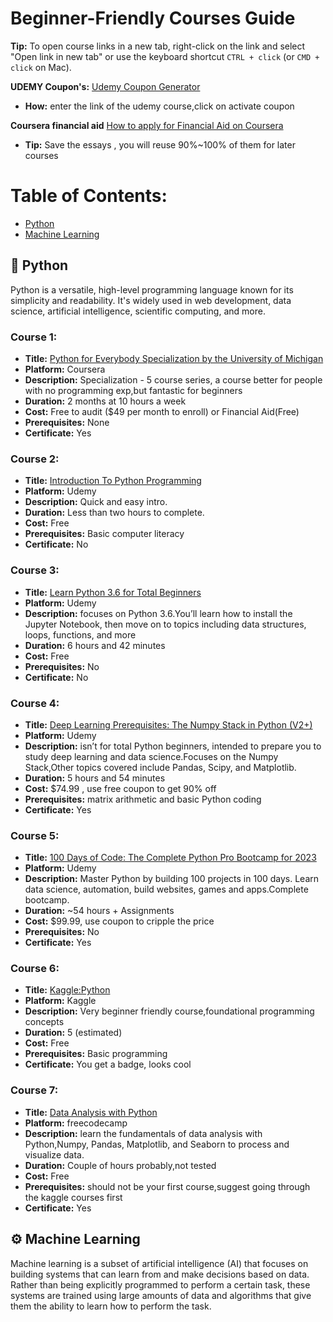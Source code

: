 # Beginner-Friendly  Courses Guide
**Tip:** To open course links in a new tab, right-click on the link and select "Open link in new tab" or use the keyboard shortcut `CTRL + click` (or `CMD + click` on Mac).

**UDEMY Coupon's:** [Udemy Coupon Generator](https://infognu.com/udemy-coupon-generator)
- **How:** enter the link of the udemy course,click on activate coupon

**Coursera financial aid** [How to apply for Financial Aid on Coursera](https://www.youtube.com/watch?v=YD0pop4eyr4&ab_channel=CalebDigest)
- **Tip:** Save the essays , you will reuse 90%~100% of them for later courses 


# Table of Contents:

- [Python](#python)
- [Machine Learning](#machine-learning)

## 🐍 Python

Python is a versatile, high-level programming language known for its simplicity and readability. It's widely used in web development, data science, artificial intelligence, scientific computing, and more.

### Course 1:
- **Title:** [Python for Everybody Specialization by the University of Michigan](https://www.coursera.org/specializations/python)  
- **Platform:** Coursera  
- **Description:** Specialization - 5 course series, a course better for people with no programming exp,but fantastic for beginners  
- **Duration:** 2 months at 10 hours a week
- **Cost:** Free to audit ($49 per month to enroll) or Financial Aid(Free)
- **Prerequisites:** None
- **Certificate:** Yes

### Course 2:
- **Title:** [Introduction To Python Programming](https://www.udemy.com/course/pythonforbeginnersintro/)  
- **Platform:** Udemy
- **Description:** Quick and easy intro.
- **Duration:** Less than two hours to complete.
- **Cost:** Free
- **Prerequisites:** Basic computer literacy
- **Certificate:** No

### Course 3:
- **Title:** [Learn Python 3.6 for Total Beginners](https://www.udemy.com/course/python-3-for-total-beginners/)  
- **Platform:** Udemy
- **Description:** focuses on Python 3.6.You’ll learn how to install the Jupyter Notebook, then move on to topics including data structures, loops, functions, and more 
- **Duration:** 6 hours and 42 minutes  
- **Cost:** Free  
- **Prerequisites:** No
- **Certificate:** No
  
 ### Course 4:
- **Title:** [Deep Learning Prerequisites: The Numpy Stack in Python (V2+)](https://www.udemy.com/course/deep-learning-prerequisites-the-numpy-stack-in-python/)  
- **Platform:** Udemy
- **Description:** isn’t for total Python beginners, intended to prepare you to study deep learning and data science.Focuses on the Numpy Stack,Other topics covered include Pandas, Scipy, and Matplotlib.
- **Duration:** 5 hours and 54 minutes  
- **Cost:** $74.99 , use free coupon to get 90% off  
- **Prerequisites:** matrix arithmetic and basic Python coding
- **Certificate:** Yes

 ### Course 5:
- **Title:** [100 Days of Code: The Complete Python Pro Bootcamp for 2023](https://www.udemy.com/course/100-days-of-code/?kw=100+days&src=sac)  
- **Platform:** Udemy
- **Description:** Master Python by building 100 projects in 100 days. Learn data science, automation, build websites, games and apps.Complete bootcamp. 
- **Duration:** ~54 hours  + Assignments
- **Cost:** $99.99, use coupon to cripple the price  
- **Prerequisites:** No
- **Certificate:** Yes

### Course 6:
- **Title:** [Kaggle:Python](https://www.kaggle.com/learn/python)  
- **Platform:** Kaggle
- **Description:** Very beginner  friendly course,foundational programming concepts
- **Duration:** 5 (estimated)
- **Cost:** Free 
- **Prerequisites:** Basic programming
- **Certificate:** You get a badge, looks cool

### Course 7:
- **Title:** [Data Analysis with Python](https://www.freecodecamp.org/learn/data-analysis-with-python/)  
- **Platform:** freecodecamp
- **Description:** learn the fundamentals of data analysis with Python,Numpy, Pandas, Matplotlib, and Seaborn to process and visualize data.
- **Duration:** Couple of hours probably,not tested
- **Cost:** Free 
- **Prerequisites:** should not be your first course,suggest going through the kaggle courses first
- **Certificate:** Yes


## ⚙️ Machine Learning

Machine learning is a subset of artificial intelligence (AI) that focuses on building systems that can learn from and make decisions based on data. Rather than being explicitly programmed to perform a certain task, these systems are trained using large amounts of data and algorithms that give them the ability to learn how to perform the task.
